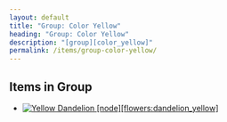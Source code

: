 ```yaml
---
layout: default
title: "Group: Color Yellow"
heading: "Group: Color Yellow"
description: "[group][color_yellow]"
permalink: /items/group-color-yellow/
---
```



## Items in Group

<ul class="list-items clearfix">
    <li><a href="{{site.baseurl}}/items/flowers-dandelion-yellow/"><img src="{{site.baseurl}}/assets/img/items/itemcubes/flowers_dandelion_yellow.png" data-toggle="tooltip" title="Yellow Dandelion [node][flowers:dandelion_yellow]"></a></li>
</ul>
